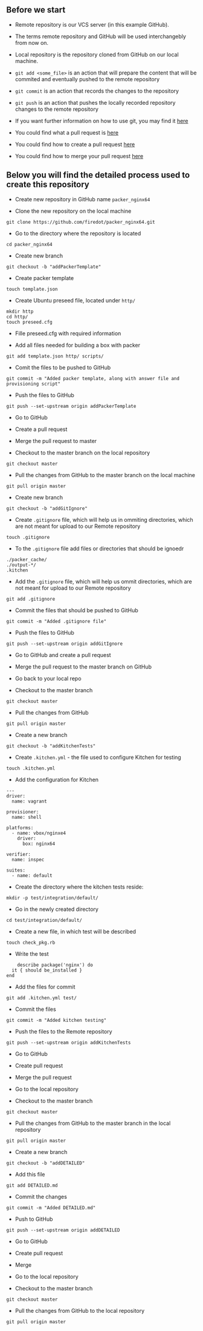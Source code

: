 ## Before we start

* Remote repository is our VCS server (in this example GitHub).
* The terms remote repository and GitHub will be used interchangebly from now on.
* Local repository is the repository cloned from GitHub on our local machine.

* ``` git add <some_file> ``` is an action that will prepare the content  that will be commited and eventually pushed to the remote repository
* ``` git commit ``` is an action that records the changes to the repository
* ``` git push ``` is an action that pushes the locally recorded repository changes to the remote repository

* If you want further information on how to use git, you may find it [here](https://git-scm.com/docs)

* You could find what a pull request is [here](https://help.github.com/articles/about-pull-requests/)
* You could find how to create a pull request [here](https://help.github.com/articles/creating-a-pull-request/i)
* You could find how to merge your pull request [here](https://help.github.com/articles/merging-a-pull-request/)


## Below you will find the detailed process used to create this repository

- Create new repository in GitHub name ```packer_nginx64```

- Clone the new repository on the local machine 

```
git clone https://github.com/firedot/packer_nginx64.git
```

- Go to the directory where the repository is located

```
cd packer_nginx64
```

- Create new branch

```
git checkout -b "addPackerTemplate"
```

- Create packer template
```
touch template.json
```
- Create Ubuntu preseed file, located under ``` http/ ```

``` 
mkdir http
cd http/
touch preseed.cfg
```

- Fille preseed.cfg with required information

- Add all files needed for building a box with packer

```
git add template.json http/ scripts/
```
- Comit the files  to be pushed to GitHub

```
git commit -m "Added packer template, along with answer file and provisioning script"
```

- Push the files to GitHub

```
git push --set-upstream origin addPackerTemplate
```

- Go to GitHub
- Create a pull request
- Merge the pull request to master

- Checkout to the master branch on the local repository

```
git checkout master
```

- Pull the changes from GitHub to the master branch on the local machine

```
git pull origin master
```

- Create new branch

```
git checkout -b "addGitIgnore"
```
- Create ```.gitignore``` file, which will help us in ommiting directories, which are not meant for upload to our Remote repository
```
touch .gitignore
```
- To the ```.gitignore``` file add files or directories that should be ignoedr

```
./packer_cache/
./output-*/
.kitchen
```

- Add the ```.gitignore``` file, which will help us ommit directories, which are not meant for upload to our Remote repository

```
git add .gitignore
```

- Commit the files that should be pushed to GitHub

```
git commit -m "Added .gitignore file"
```

- Push the files to GitHub

```
git push --set-upstream origin addGitIgnore
```

- Go to GitHub and create a pull request
- Merge the pull request to the master branch on GitHub

- Go back to your local repo
- Checkout to the master branch

```
git checkout master
```

- Pull the changes from GitHub

```
git pull origin master
```

- Create a new branch

```
git checkout -b "addKitchenTests"
```

- Create  ```.kitchen.yml``` - the file used to configure  Kitchen for testing

```
touch .kitchen.yml
```

- Add the configuration for Kitchen

```
---
driver:
  name: vagrant

provisioner:
  name: shell

platforms:
  - name: vbox/nginxe4
    driver:
      box: nginx64

verifier:
  name: inspec

suites:
  - name: default
```
- Create the directory where the kitchen tests reside: 

```
mkdir -p test/integration/default/
```
- Go in the newly created directory

```
cd test/integration/default/
```

- Create a new file, in which test will be described

```
touch check_pkg.rb
```
- Write the test 

```
    describe package('nginx') do
  it { should be_installed }
end
```

- Add the files for commit 

```
git add .kitchen.yml test/ 
```

- Commit the files

```
git commit -m "Added kitchen testing"
```
- Push the files to the Remote repository

```
git push --set-upstream origin addKitchenTests
```
- Go to GitHub
- Create pull request
- Merge the pull request

- Go to the local repository
- Checkout to the master branch

```
git checkout master
```
- Pull the changes from GitHub to the master branch in the local repository

```
git pull origin master
```

- Create a new branch

```
git checkout -b "addDETAILED"
```

- Add this file

```
git add DETAILED.md
```

- Commit the changes

```
git commit -m "Added DETAILED.md"
```

- Push to GitHub

```
git push --set-upstream origin addDETAILED
```

- Go to GitHub
- Create pull request
- Merge 

- Go to the local repository
- Checkout to the master branch

```
git checkout master
```
- Pull the changes from GitHub to the local repository

```
git pull origin master
```
